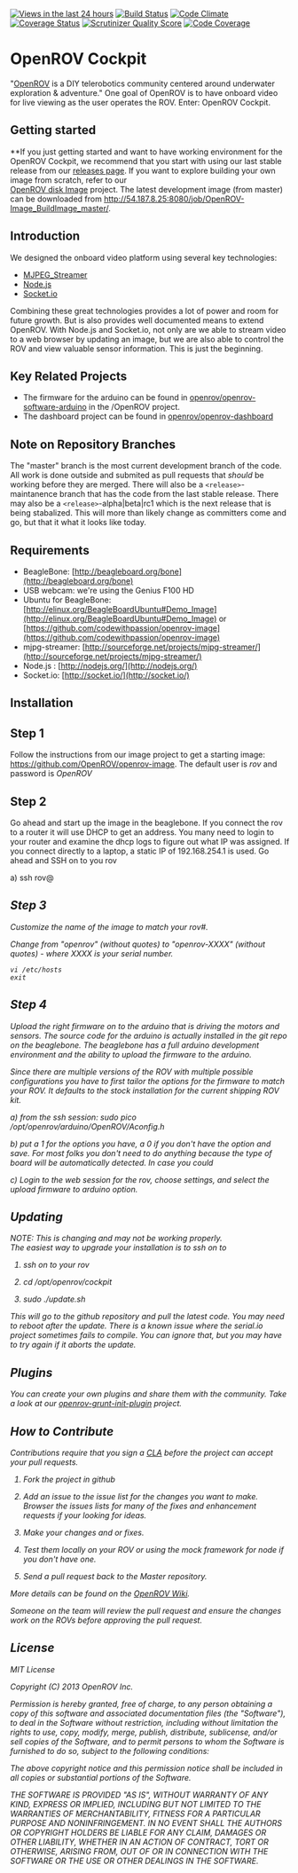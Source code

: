 [![Views in the last 24 hours](https://sourcegraph.com/api/repos/github.com/OpenROV/openrov-software/counters/views-24h.png)](https://sourcegraph.com/github.com/OpenROV/openrov-software)
[![Build Status](https://secure.travis-ci.org/OpenROV/openrov-software.png?branch=master)](http://travis-ci.org/OpenROV/openrov-software)
[![Code Climate](https://codeclimate.com/github/OpenROV/openrov-software.png)](https://codeclimate.com/github/OpenROV/openrov-software)
[![Coverage Status](https://coveralls.io/repos/OpenROV/openrov-software/badge.png)](https://coveralls.io/r/OpenROV/openrov-software)
[![Scrutinizer Quality Score](https://scrutinizer-ci.com/g/OpenROV/openrov-software/badges/quality-score.png?s=c24130cbf17aaa23f2680e3b45a0ec675ef2037f)](https://scrutinizer-ci.com/g/OpenROV/openrov-software/)
[![Code Coverage](https://scrutinizer-ci.com/g/OpenROV/openrov-software/badges/coverage.png?s=e356e3047940fb7ea47e36477c6064e23fee12c0)](https://scrutinizer-ci.com/g/OpenROV/openrov-software/)

OpenROV Cockpit
================

"[OpenROV](http://openrov.com/) is a DIY telerobotics community centered around underwater exploration & adventure."  One goal of OpenROV is to have onboard video for live viewing as the user operates the ROV.  Enter: OpenROV Cockpit.

Getting started
---------------

**If you just getting started and want to have working environment for the OpenROV Cockpit, we recommend that you start with using our last stable release from our [releases page](https://github.com/OpenROV/openrov-software/releases).  If you want to explore building your own image from scratch, refer to our  
[OpenROV disk Image](https://github.com/OpenROV/openrov-image/blob/master/README.md) project.  The latest development image (from master) can be downloaded from http://54.187.8.25:8080/job/OpenROV-Image_BuildImage_master/.

Introduction
------------

We designed the onboard video platform using several key technologies:

- [MJPEG_Streamer](https://code.google.com/p/mjpg-streamer/)
- [Node.js](http://nodejs.org/)
- [Socket.io](http://socket.io/)

Combining these great technologies provides a lot of power and room for future growth.  But is also provides well documented means to extend OpenROV.  With Node.js and Socket.io, not only are we able to stream video to a web browser by updating an image, but we are also able to control the ROV and view valuable sensor information.  This is just the beginning.  

Key Related Projects
----------------

* The firmware for the arduino can be found in [openrov/openrov-software-arduino](https://github.com/OpenROV/openrov-software-arduino) in the /OpenROV project.
* The dashboard project can be found in [openrov/openrov-dashboard](https://github.com/OpenROV/openrov-dashboard)

Note on Repository Branches
---------------------------

The "master" branch is the most current development branch of the code.  All work is done outside and submited as pull requests that *should* be working before they are merged.  There will also be a `<release>`-maintanence branch that has the code from the last stable release.  There may also be a `<release>`-alpha|beta|rc1 which is the next release that is being stabalized.  This will more than likely change as committers come and go, but that it what it looks like today.

Requirements
------------
- BeagleBone: [http://beagleboard.org/bone](http://beagleboard.org/bone)
- USB webcam:  we're using the Genius F100 HD
- Ubuntu for BeagleBone:  [http://elinux.org/BeagleBoardUbuntu#Demo_Image](http://elinux.org/BeagleBoardUbuntu#Demo_Image) or [https://github.com/codewithpassion/openrov-image](https://github.com/codewithpassion/openrov-image)
- mjpg-streamer:  [http://sourceforge.net/projects/mjpg-streamer/](http://sourceforge.net/projects/mjpg-streamer/)
- Node.js :  [http://nodejs.org/](http://nodejs.org/)
- Socket.io:  [http://socket.io/](http://socket.io/)

Installation
------------

Step 1
------

Follow the instructions from our image project to get a starting image: https://github.com/OpenROV/openrov-image.  The default user is *rov* and password is *OpenROV*

Step 2
------

Go ahead and start up the image in the beaglebone.  If you connect the rov to a router it will use DHCP to get an address. You many need to login to your router and examine the dhcp logs to figure out what IP was assigned.  If you connect directly to a laptop, a static IP of 192.168.254.1 is used.
Go ahead and SSH on to you rov

a) ssh rov@<address of rov>

Step 3
------

Customize the name of the image to match your rov#.


Change from "openrov" (without quotes) to "openrov-XXXX" (without quotes) - where XXXX is your serial number.

    vi /etc/hosts
    exit

Step 4
------

Upload the right firmware on to the arduino that is driving the motors and sensors.  The source code for the arduino is actually installed in the git repo on the beaglebone. The beaglebone has a full arduino development environment and the ability to upload the firmware to the arduino.

Since there are multiple versions of the ROV with multiple possible configurations you have to first tailor the options for the firmware to match your ROV.  It defaults to the stock installation for the *current* shipping ROV kit.

a) from the ssh session: sudo pico /opt/openrov/arduino/OpenROV/Aconfig.h

b) put a 1 for the options you have, a 0 if you don't have the option and save. For most folks you don't need to do anything because the type of board will be automatically detected. In case you could

c) Login to the web session for the rov, choose settings, and select the upload firmware to arduino option.

Updating
------------
NOTE: This is changing and may not be working properly.  
The easiest way to upgrade your installation is to ssh on to

1) ssh on to your rov

2) cd /opt/openrov/cockpit

3) sudo ./update.sh

This will go to the github repository and pull the latest code. You may need to reboot after the update.  There is a known issue where the serial.io project sometimes fails to compile.  You can ignore that, but you may have to try again if it aborts the update.

Plugins
------------
You can create your own plugins and share them with the community. Take a look at our [openrov-grunt-init-plugin](https://github.com/openrov/openrov-grunt-init-plugin) project.  


How to Contribute
------------

Contributions require that you sign a [CLA](http://wiki.openrov.com/index.php/Special:SignDocument?doc=9) before the project can accept your pull requests.

1) Fork the project in github

2) Add an issue to the issue list for the changes you want to make.  Browser the issues lists for many of the fixes and enhancement requests if your looking for ideas.

3) Make your changes and or fixes.

4) Test them locally on your ROV or using the mock framework for node if you don't have one.

5) Send a pull request back to the Master repository.

More details can be found on the [OpenROV Wiki](http://wiki.openrov.com/index.php/Contributing).

Someone on the team will review the pull request and ensure the changes work on the ROVs before approving the pull request.

License
-------

MIT License

Copyright (C) 2013 OpenROV Inc.

Permission is hereby granted, free of charge, to any person obtaining a copy of this software and associated documentation files (the "Software"), to deal in the Software without restriction, including without limitation the rights to use, copy, modify, merge, publish, distribute, sublicense, and/or sell copies of the Software, and to permit persons to whom the Software is furnished to do so, subject to the following conditions:

The above copyright notice and this permission notice shall be included in all copies or substantial portions of the Software.

THE SOFTWARE IS PROVIDED "AS IS", WITHOUT WARRANTY OF ANY KIND, EXPRESS OR IMPLIED, INCLUDING BUT NOT LIMITED TO THE WARRANTIES OF MERCHANTABILITY, FITNESS FOR A PARTICULAR PURPOSE AND NONINFRINGEMENT. IN NO EVENT SHALL THE AUTHORS OR COPYRIGHT HOLDERS BE LIABLE FOR ANY CLAIM, DAMAGES OR OTHER LIABILITY, WHETHER IN AN ACTION OF CONTRACT, TORT OR OTHERWISE, ARISING FROM, OUT OF OR IN CONNECTION WITH THE SOFTWARE OR THE USE OR OTHER DEALINGS IN THE SOFTWARE.
